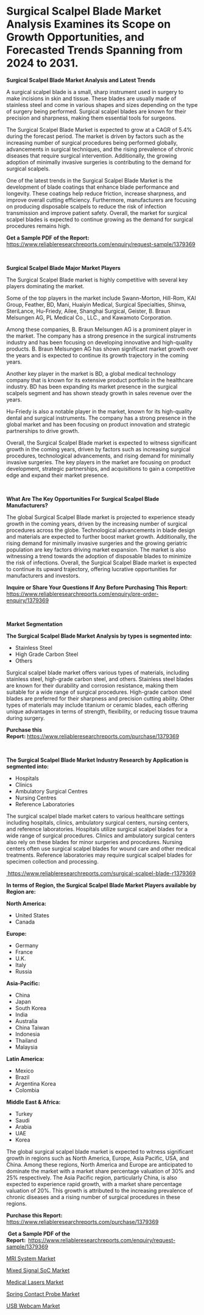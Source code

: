 <p><h1>Surgical Scalpel Blade Market Analysis Examines its Scope on Growth Opportunities, and Forecasted Trends Spanning from 2024 to 2031.</h1></p><p><strong>Surgical Scalpel Blade Market Analysis and Latest Trends</strong></p>
<p><p>A surgical scalpel blade is a small, sharp instrument used in surgery to make incisions in skin and tissue. These blades are usually made of stainless steel and come in various shapes and sizes depending on the type of surgery being performed. Surgical scalpel blades are known for their precision and sharpness, making them essential tools for surgeons.</p><p>The Surgical Scalpel Blade Market is expected to grow at a CAGR of 5.4% during the forecast period. The market is driven by factors such as the increasing number of surgical procedures being performed globally, advancements in surgical techniques, and the rising prevalence of chronic diseases that require surgical intervention. Additionally, the growing adoption of minimally invasive surgeries is contributing to the demand for surgical scalpels.</p><p>One of the latest trends in the Surgical Scalpel Blade Market is the development of blade coatings that enhance blade performance and longevity. These coatings help reduce friction, increase sharpness, and improve overall cutting efficiency. Furthermore, manufacturers are focusing on producing disposable scalpels to reduce the risk of infection transmission and improve patient safety. Overall, the market for surgical scalpel blades is expected to continue growing as the demand for surgical procedures remains high.</p></p>
<p><strong>Get a Sample PDF of the Report:&nbsp;</strong> <a href="https://www.reliableresearchreports.com/enquiry/request-sample/1379369">https://www.reliableresearchreports.com/enquiry/request-sample/1379369</a></p>
<p>&nbsp;</p>
<p><strong>Surgical Scalpel Blade Major Market Players</strong></p>
<p><p>The Surgical Scalpel Blade market is highly competitive with several key players dominating the market. </p><p>Some of the top players in the market include Swann-Morton, Hill-Rom, KAI Group, Feather, BD, Mani, Huaiyin Medical, Surgical Specialties, Shinva, SteriLance, Hu-Friedy, Ailee, Shanghai Surgical, Geister, B. Braun Melsungen AG, PL Medical Co., LLC., and Kawamoto Corporation. </p><p>Among these companies, B. Braun Melsungen AG is a prominent player in the market. The company has a strong presence in the surgical instruments industry and has been focusing on developing innovative and high-quality products. B. Braun Melsungen AG has shown significant market growth over the years and is expected to continue its growth trajectory in the coming years.</p><p>Another key player in the market is BD, a global medical technology company that is known for its extensive product portfolio in the healthcare industry. BD has been expanding its market presence in the surgical scalpels segment and has shown steady growth in sales revenue over the years.</p><p>Hu-Friedy is also a notable player in the market, known for its high-quality dental and surgical instruments. The company has a strong presence in the global market and has been focusing on product innovation and strategic partnerships to drive growth.</p><p>Overall, the Surgical Scalpel Blade market is expected to witness significant growth in the coming years, driven by factors such as increasing surgical procedures, technological advancements, and rising demand for minimally invasive surgeries. The key players in the market are focusing on product development, strategic partnerships, and acquisitions to gain a competitive edge and expand their market presence.</p></p>
<p>&nbsp;</p>
<p><strong>What Are The Key Opportunities For Surgical Scalpel Blade Manufacturers?</strong></p>
<p><p>The global Surgical Scalpel Blade market is projected to experience steady growth in the coming years, driven by the increasing number of surgical procedures across the globe. Technological advancements in blade design and materials are expected to further boost market growth. Additionally, the rising demand for minimally invasive surgeries and the growing geriatric population are key factors driving market expansion. The market is also witnessing a trend towards the adoption of disposable blades to minimize the risk of infections. Overall, the Surgical Scalpel Blade market is expected to continue its upward trajectory, offering lucrative opportunities for manufacturers and investors.</p></p>
<p><strong>Inquire or Share Your Questions If Any Before Purchasing This Report:</strong> <a href="https://www.reliableresearchreports.com/enquiry/pre-order-enquiry/1379369">https://www.reliableresearchreports.com/enquiry/pre-order-enquiry/1379369</a></p>
<p>&nbsp;</p>
<p><strong>Market Segmentation</strong></p>
<p><strong>The Surgical Scalpel Blade Market Analysis by types is segmented into:</strong></p>
<p><ul><li>Stainless Steel</li><li>High Grade Carbon Steel</li><li>Others</li></ul></p>
<p><p>Surgical scalpel blade market offers various types of materials, including stainless steel, high-grade carbon steel, and others. Stainless steel blades are known for their durability and corrosion resistance, making them suitable for a wide range of surgical procedures. High-grade carbon steel blades are preferred for their sharpness and precision cutting ability. Other types of materials may include titanium or ceramic blades, each offering unique advantages in terms of strength, flexibility, or reducing tissue trauma during surgery.</p></p>
<p><strong>Purchase this Report:&nbsp;</strong><a href="https://www.reliableresearchreports.com/purchase/1379369">https://www.reliableresearchreports.com/purchase/1379369</a></p>
<p>&nbsp;</p>
<p><strong>The Surgical Scalpel Blade Market Industry Research by Application is segmented into:</strong></p>
<p><ul><li>Hospitals</li><li>Clinics</li><li>Ambulatory Surgical Centres</li><li>Nursing Centres</li><li>Reference Laboratories</li></ul></p>
<p><p>The surgical scalpel blade market caters to various healthcare settings including hospitals, clinics, ambulatory surgical centers, nursing centers, and reference laboratories. Hospitals utilize surgical scalpel blades for a wide range of surgical procedures. Clinics and ambulatory surgical centers also rely on these blades for minor surgeries and procedures. Nursing centers often use surgical scalpel blades for wound care and other medical treatments. Reference laboratories may require surgical scalpel blades for specimen collection and processing.</p></p>
<p><a href="https://www.reliableresearchreports.com/surgical-scalpel-blade-r1379369">&nbsp;https://www.reliableresearchreports.com/surgical-scalpel-blade-r1379369</a></p>
<p><strong>In terms of Region, the Surgical Scalpel Blade Market Players available by Region are:</strong></p>
<p>
    <p> <strong> North America: </strong>
        <ul>
            <li>United States</li>
            <li>Canada</li>
        </ul>
        </p> 
    <p> <strong> Europe: </strong>
        <ul>
            <li>Germany</li>
            <li>France</li>
            <li>U.K.</li>
            <li>Italy</li>
            <li>Russia</li>
        </ul>
        </p> 
    <p> <strong> Asia-Pacific: </strong>
        <ul>
            <li>China</li>
            <li>Japan</li>
            <li>South Korea</li>
            <li>India</li>
            <li>Australia</li>
            <li>China Taiwan</li>
            <li>Indonesia</li>
            <li>Thailand</li>
            <li>Malaysia</li>
        </ul>
        </p> 
    <p> <strong> Latin America: </strong>
        <ul>
            <li>Mexico</li>
            <li>Brazil</li>
            <li>Argentina Korea</li>
            <li>Colombia</li>
        </ul>
        </p> 
    <p> <strong> Middle East & Africa: </strong>
        <ul>
            <li>Turkey</li>
            <li>Saudi</li>
            <li>Arabia</li>
            <li>UAE</li>
            <li>Korea</li>
        </ul>
    </p>
    </p>
<p><p>The global surgical scalpel blade market is expected to witness significant growth in regions such as North America, Europe, Asia Pacific, USA, and China. Among these regions, North America and Europe are anticipated to dominate the market with a market share percentage valuation of 30% and 25% respectively. The Asia Pacific region, particularly China, is also expected to experience rapid growth, with a market share percentage valuation of 20%. This growth is attributed to the increasing prevalence of chronic diseases and a rising number of surgical procedures in these regions.</p></p>
<p><strong>Purchase this Report: </strong><a href="https://www.reliableresearchreports.com/purchase/1379369">https://www.reliableresearchreports.com/purchase/1379369</a></p>
<p>&nbsp;<strong>Get a Sample PDF of the Report:&nbsp;&nbsp;</strong><a href="https://www.reliableresearchreports.com/enquiry/request-sample/1379369">https://www.reliableresearchreports.com/enquiry/request-sample/1379369</a></p>
<p><strong></strong></p>
<p><p><a href="https://github.com/Paul14Anderson63/Market-Research-Report-List-5/blob/main/mri-system-market.md">MRI System Market</a></p><p><a href="https://medium.com/@anne.mitchell45476/insights-into-the-mixed-signal-soc-industry-market-financial-status-market-size-and-revenue-4918332799d8">Mixed Signal SoC Market</a></p><p><a href="https://github.com/mabutironaldo/Market-Research-Report-List-5/blob/main/medical-lasers-market.md">Medical Lasers Market</a></p><p><a href="https://medium.com/@paullawrence644/spring-contact-probe-market-research-report-includes-analysis-on-market-size-share-and-growth-rate-f79afe666993">Spring Contact Probe Market</a></p><p><a href="https://medium.com/@samirmayert67/usb-webcam-market-a-global-and-regional-analysis-focus-on-end-user-product-and-region-9c4b193602fe">USB Webcam Market</a></p></p>